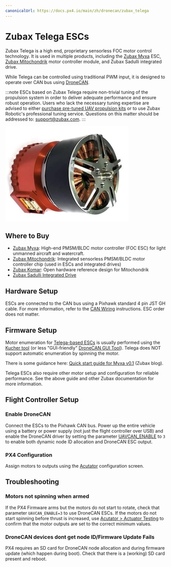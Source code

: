 ```yaml
---
canonicalUrl: https://docs.px4.io/main/zh/dronecan/zubax_telega
---
```


# Zubax Telega ESCs

Zubax Telega is a high end, proprietary sensorless FOC motor control technology. It is used in multiple products, including the [Zubax Myxa](https://zubax.com/products/myxa) ESC, [Zubax Mitochondrik](https://zubax.com/products/mitochondrik) motor controller module, and Zubax Sadulli integrated drive.

While Telega can be controlled using traditional PWM input, it is designed to operate over CAN bus using [DroneCAN](README.md).

:::note ESCs based on Zubax Telega  require non-trivial tuning of the propulsion system in order to deliver adequate performance and ensure robust operation. Users who lack the necessary tuning expertise are advised to either [purchase pre-tuned UAV propulsion kits](https://zubax.com/products/uav_propulsion_kits) or to use Zubax Robotic's professional tuning service. Questions on this matter should be addressed to: [support@zubax.com](mailto:support@zubax.com).
:::

![Sadulli - Top](../../assets/peripherals/esc_usavcan_zubax_sadulli/sadulli_top.jpg)

## Where to Buy

- [Zubax Myxa](https://zubax.com/products/myxa): High-end PMSM/BLDC motor controller (FOC ESC) for light unmanned aircraft and watercraft.
- [Zubax Mitochondrik](https://zubax.com/products/mitochondrik): Integrated sensorless PMSM/BLDC motor controller chip (used in ESCs and integrated drives)
- [Zubax Komar](https://shop.zubax.com/products/komar-motor-controller-open-hardware-reference-design-for-mitochondrik?variant=32931555868771): Open hardware reference design for Mitochondrik
- [Zubax Sadulli Integrated Drive](https://shop.zubax.com/collections/integrated-drives/products/sadulli-integrated-drive-open-hardware-reference-design-for-mitochondrik?variant=27740841181283)

## Hardware Setup

ESCs are connected to the CAN bus using a Pixhawk standard 4 pin JST GH cable. For more information, refer to the [CAN Wiring](../can/README.md#wiring) instructions. ESC order does not matter.

## Firmware Setup

Motor enumeration for [Telega-based ESCs](https://zubax.com/products/telega) is usually performed using the [Kucher tool](https://files.zubax.com/products/com.zubax.kucher/) (or less "GUI-friendly" [DroneCAN GUI Tool](https://dronecan.github.io/GUI_Tool/Overview/)). Telega does NOT support automatic enumeration by spinning the motor.

There is some guidance here: [Quick start guide for Myxa v0.1](https://forum.zubax.com/t/quick-start-guide-for-myxa-v0-1/911) (Zubax blog).

Telega ESCs also require other motor setup and configuration for reliable performance. See the above guide and other Zubax documentation for more information.

## Flight Controller Setup

### Enable DroneCAN

Connect the ESCs to the Pixhawk CAN bus. Power up the entire vehicle using a battery or power supply (not just the flight controller over USB) and enable the DroneCAN driver by setting the parameter [UAVCAN_ENABLE](../advanced_config/parameter_reference.md#UAVCAN_ENABLE) to `3` to enable both dynamic node ID allocation and DroneCAN ESC output.

### PX4 Configuration

Assign motors to outputs using the [Acutator](../config/actuators.md#actuator-testing) configuration screen.

## Troubleshooting

### Motors not spinning when armed

If the PX4 Firmware arms but the motors do not start to rotate, check that parameter `UAVCAN_ENABLE=3` to use DroneCAN ESCs. If the motors do not start spinning before thrust is increased, use [Acutator > Actuator Testing](../config/actuators.md#actuator-testing) to confirm that the motor outputs are set to the correct minimum values.

### DroneCAN devices dont get node ID/Firmware Update Fails

PX4 requires an SD card for DroneCAN node allocation and during firmware update (which happen during boot). Check that there is a (working) SD card present and reboot.
